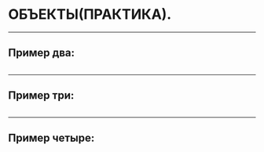 # ОБЪЕКТЫ(ПРАКТИКА).
***

## Пример два:

```javascript

```
***
## Пример три:

```javascript

```
***
## Пример четыре:

```javascript

```
